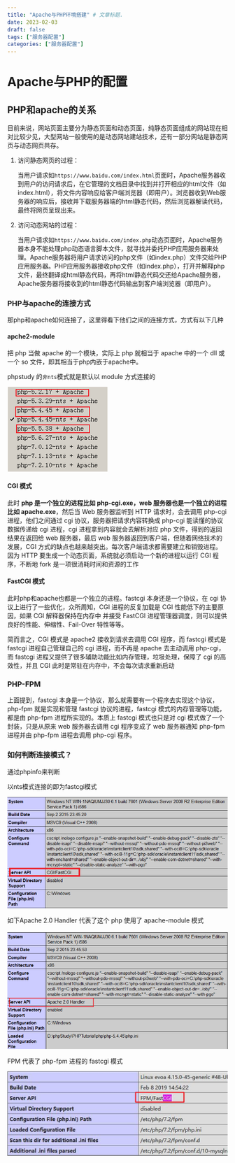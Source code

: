 ```yaml
---
title: "Apache与PHP环境搭建" # 文章标题.
date: 2023-02-03
draft: false
tags: ["服务器配置"]
categories: ["服务器配置"]
---
```


# Apache与PHP的配置

## PHP和apache的关系

目前来说，网站页面主要分为静态页面和动态页面，纯静态页面组成的网站现在相对比较少见，大型网站一般使用的是动态网站建站技术，还有一部分网站是静态网页与动态网页共存。

1. 访问静态网页的过程：

   当用户请求如`https://www.baidu.com/index.html`页面时，Apache服务器收到用户的访问请求后，在它管理的文档目录中找到并打开相应的html文件（如index.html），将文件内容响应给客户端浏览器（即用户）。浏览器收到Web服务器的响应后，接收并下载服务器端的html静态代码，然后浏览器解读代码，最终将网页呈现出来。

2. 访问动态网站的过程：

   当用户请求如`https://www.baidu.com/index.php`动态页面时，Apache服务器本身不能处理php动态语言脚本文件，就寻找并委托PHP应用服务器来处理。Apache服务器将用户请求访问的php文件（如index.php）文件交给PHP应用服务器。PHP应用服务器接收php文件（如index.php），打开并解释php文件，最终翻译成html静态代码，再将html静态代码交还给Apache服务器，Apache服务器将接收到的html静态代码输出到客户端浏览器（即用户）。

### PHP与apache的连接方式

那php和apache如何连接了，这里得看下他们之间的连接方式，方式有以下几种

#### apche2-module

把 php 当做 apache 的一个模块，实际上 php 就相当于 apache 中的一个 dll 或一个 so 文件，即其相当于php内嵌于apache中。

phpstudy 的`非nts`模式就是默认以 module 方式连接的

![module模式](./module模式.png)

#### CGI 模式

此时 **php 是一个独立的进程比如 php-cgi.exe，web 服务器也是一个独立的进程比如 apache.exe**，然后当 Web 服务器监听到 HTTP 请求时，会去调用 php-cgi 进程，他们之间通过 cgi 协议，服务器把请求内容转换成 php-cgi 能读懂的协议数据传递给 cgi 进程，cgi 进程拿到内容就会去解析对应 php 文件，得到的返回结果在返回给 web 服务器，最后 web 服务器返回到客户端，但随着网络技术的发展，CGI 方式的缺点也越来越突出。每次客户端请求都需要建立和销毁进程。因为 HTTP 要生成一个动态页面，系统就必须启动一个新的进程以运行 CGI 程序，不断地 fork 是一项很消耗时间和资源的工作

#### FastCGI 模式

此时php和apache也都是一个独立的进程。fastcgi 本身还是一个协议，在 cgi 协议上进行了一些优化，众所周知，CGI 进程的反复加载是 CGI 性能低下的主要原因，如果 CGI 解释器保持在内存中 并接受 FastCGI 进程管理器调度，则可以提供良好的性能、伸缩性、Fail-Over 特性等等。

简而言之，CGI 模式是 apache2 接收到请求去调用 CGI 程序，而 fastcgi 模式是 fastcgi 进程自己管理自己的 cgi 进程，而不再是 apache 去主动调用 php-cgi，而 fastcgi 进程又提供了很多辅助功能比如内存管理，垃圾处理，保障了 cgi 的高效性，并且 CGI 此时是常驻在内存中，不会每次请求重新启动

### PHP-FPM

上面提到，fastcgi 本身是一个协议，那么就需要有一个程序去实现这个协议，php-fpm 就是实现和管理 fastcgi 协议的进程，fastcgi 模式的内存管理等功能，都是由 php-fpm 进程所实现的。本质上 fastcgi 模式也只是对 cgi 模式做了一个封装，只是从原来 web 服务器去调用 cgi 程序变成了 web 服务器通知 php-fpm 进程并由 php-fpm 进程去调用 php-cgi 程序。

### 如何判断连接模式？

通过phpinfo来判断

以nts模式连接的即为fastcgi模式

![nts](./nts.png)

如下Apache 2.0 Handler 代表了这个 php 使用了 apache-module 模式

![Apache2Handler](./Apache2Handler.png)

 FPM 代表了 php-fpm 进程的 fastcgi 模式

![fpm](./fpm.png)